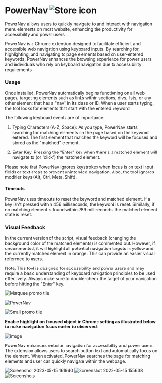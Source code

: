 # PowerNav ![Store icon](https://user-images.githubusercontent.com/58345470/224576465-52aeb7e7-691d-476b-939d-4e1d28395267.png)

PowerNav allows users to quickly navigate to and interact with navigation menu elements on most website, enhancing the productivity for accessibility and power users.

PowerNav is a Chrome extension designed to facilitate efficient and accessible web navigation using keyboard inputs. By searching for, highlighting, and navigating to page elements based on user-entered keywords, PowerNav enhances the browsing experience for power users and individuals who rely on keyboard navigation due to accessibility requirements.

### Usage

Once installed, PowerNav automatically begins functioning on all web pages, targeting elements such as links within sections, divs, lists, or any other element that has a "nav" in its class or ID. When a user starts typing, the tool looks for elements that start with the entered keyword.

The following keyboard events are of importance:

1. Typing Characters (A-Z, Space): As you type, PowerNav starts searching for matching elements on the page based on the keyword entered. The first element that matches the keyword will be focused and stored as the "matched" element.

2. Enter Key: Pressing the "Enter" key when there's a matched element will navigate to (or 'click') the matched element.

Please note that PowerNav ignores keystrokes when focus is on text input fields or text areas to prevent unintended navigation. Also, the tool ignores modifier keys (Alt, Ctrl, Meta, Shift).

#### Timeouts

PowerNav uses timeouts to reset the keyword and matched element. If a key isn't pressed within 456 milliseconds, the keyword is reset. Similarly, if no matching element is found within 789 milliseconds, the matched element state is reset.

### Visual Feedback

In the current version of the script, visual feedback (changing the background color of the matched elements) is commented out. However, if uncommented, it will highlight all potential navigation targets in yellow and the currently matched element in orange. This can provide an easier visual reference to users.

Note: This tool is designed for accessibility and power users and may require a basic understanding of keyboard navigation principles to be used effectively. Always make sure to double-check the target of your navigation before hitting the "Enter" key.

![Marquee promo tile](https://user-images.githubusercontent.com/58345470/224576466-5a902f1c-8abf-413b-bd56-6b7c62a23878.png)

![PowerNav](https://user-images.githubusercontent.com/58345470/224559818-0e99decc-59e0-4c9d-a240-b80bd0ed9c25.gif)

![Small promo tile](https://user-images.githubusercontent.com/58345470/224576472-1e4ef32c-1d1e-4958-a817-13ce9842d20e.png)

**Enable highlight on focused object in Chrome setting as illustrated below to make navigation focus easier to observed:**

![image](https://user-images.githubusercontent.com/58345470/224555405-239b8773-9690-4a56-a4fb-a51c2469a177.png)

PowerNav enhances website navigation for accessibility and power users. The extension allows users to search button text and automatically focus on the element. When activated, PowerNav searches the page for matching elements and user can quickly navigate within the webpage.

![Screenshot 2023-05-15 161940](https://github.com/WeiRui-Wang/PowerNav/assets/58345470/ce8b8f72-b898-4e30-a013-ad02e9d3352c)
![Screenshot 2023-05-15 155638](https://github.com/WeiRui-Wang/PowerNav/assets/58345470/69eed723-df31-40bb-adaf-c62941250776)
![Screenshots](https://user-images.githubusercontent.com/58345470/224576474-853a89bd-06e3-46a2-9504-ac19e3e15a6a.png)
